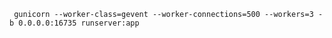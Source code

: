 ```shell script
 gunicorn --worker-class=gevent --worker-connections=500 --workers=3 -b 0.0.0.0:16735 runserver:app
```